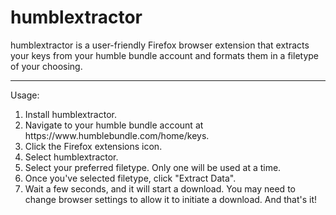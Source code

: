 <h1>humblextractor</h1>

humblextractor is a user-friendly Firefox browser extension that extracts your keys from your humble bundle account and formats them in a filetype of your choosing.

***

Usage:

<ol>
<li>Install humblextractor.</li>
<li>Navigate to your humble bundle account at https://www.humblebundle.com/home/keys.</li>
<li>Click the Firefox extensions icon.</li>
<li>Select humblextractor.</li>
<li>Select your preferred filetype. Only one will be used at a time.</li>
<li>Once you've selected filetype, click "Extract Data".</li>
<li>Wait a few seconds, and it will start a download. You may need to change browser settings to allow it to initiate a download. And that's it!</li>
</ol>
